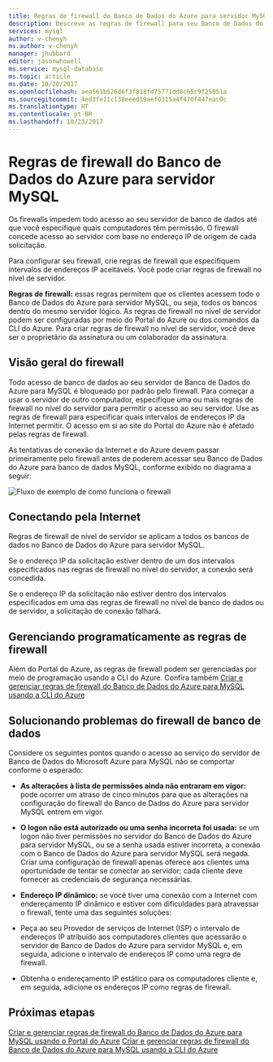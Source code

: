 ```yaml
---
title: Regras de firewall do Banco de Dados do Azure para servidor MySQL | Microsoft Docs
description: Descreve as regras de firewall para seu Banco de Dados do Azure para servidor MySQL.
services: mysql
author: v-chenyh
ms.author: v-chenyh
manager: jhubbard
editor: jasonwhowell
ms.service: mysql-database
ms.topic: article
ms.date: 10/20/2017
ms.openlocfilehash: aea561b526d6f3f818fd75771dd8c65c9f25051a
ms.sourcegitcommit: 4ed3fe11c138eeed19aef0315a4f470f447eac0c
ms.translationtype: HT
ms.contentlocale: pt-BR
ms.lasthandoff: 10/23/2017
---
```

# <a name="azure-database-for-mysql-server-firewall-rules"></a>Regras de firewall do Banco de Dados do Azure para servidor MySQL
Os firewalls impedem todo acesso ao seu servidor de banco de dados até que você especifique quais computadores têm permissão. O firewall concede acesso ao servidor com base no endereço IP de origem de cada solicitação.

Para configurar seu firewall, crie regras de firewall que especifiquem intervalos de endereços IP aceitáveis. Você pode criar regras de firewall no nível de servidor.

**Regras de firewall:** essas regras permitem que os clientes acessem todo o Banco de Dados do Azure para servidor MySQL, ou seja, todos os bancos dentro do mesmo servidor lógico. As regras de firewall no nível de servidor podem ser configuradas por meio do Portal do Azure ou dos comandos da CLI do Azure. Para criar regras de firewall no nível de servidor, você deve ser o proprietário da assinatura ou um colaborador da assinatura.

## <a name="firewall-overview"></a>Visão geral do firewall
Todo acesso de banco de dados ao seu servidor de Banco de Dados do Azure para MySQL é bloqueado por padrão pelo firewall. Para começar a usar o servidor de outro computador, especifique uma ou mais regras de firewall no nível do servidor para permitir o acesso ao seu servidor. Use as regras de firewall para especificar quais intervalos de endereços IP da Internet permitir. O acesso em si ao site do Portal do Azure não é afetado pelas regras de firewall.

As tentativas de conexão da Internet e do Azure devem passar primeiramente pelo firewall antes de poderem acessar seu Banco de Dados do Azure para banco de dados MySQL, conforme exibido no diagrama a seguir:

![Fluxo de exemplo de como funciona o firewall](./media/concepts-firewall-rules/1-firewall-concept.png)

## <a name="connecting-from-the-internet"></a>Conectando pela Internet
Regras de firewall de nível de servidor se aplicam a todos os bancos de dados no Banco de Dados do Azure para servidor MySQL.

Se o endereço IP da solicitação estiver dentro de um dos intervalos especificados nas regras de firewall no nível do servidor, a conexão será concedida.

Se o endereço IP da solicitação não estiver dentro dos intervalos especificados em uma das regras de firewall no nível de banco de dados ou de servidor, a solicitação de conexão falhará.

## <a name="programmatically-managing-firewall-rules"></a>Gerenciando programaticamente as regras de firewall
Além do Portal do Azure, as regras de firewall podem ser gerenciadas por meio de programação usando a CLI do Azure. Confira também [Criar e gerenciar regras de firewall do Banco de Dados do Azure para MySQL usando a CLI do Azure](./howto-manage-firewall-using-cli.md)

## <a name="troubleshooting-the-database-firewall"></a>Solucionando problemas do firewall de banco de dados
Considere os seguintes pontos quando o acesso ao serviço do servidor de Banco de Dados do Microsoft Azure para MySQL não se comportar conforme o esperado:

* **As alterações à lista de permissões ainda não entraram em vigor:** pode ocorrer um atraso de cinco minutos para que as alterações na configuração do firewall do Banco de Dados do Azure para servidor MySQL entrem em vigor.

* **O logon não está autorizado ou uma senha incorreta foi usada:** se um logon não tiver permissões no servidor do Banco de Dados do Azure para servidor MySQL, ou se a senha usada estiver incorreta, a conexão com o Banco de Dados do Azure para servidor MySQL será negada. Criar uma configuração de firewall apenas oferece aos clientes uma oportunidade de tentar se conectar ao servidor; cada cliente deve fornecer as credenciais de segurança necessárias.

* **Endereço IP dinâmico:** se você tiver uma conexão com a Internet com endereçamento IP dinâmico e estiver com dificuldades para atravessar o firewall, tente uma das seguintes soluções:

* Peça ao seu Provedor de serviços de Internet (ISP) o intervalo de endereços IP atribuído aos computadores clientes que acessarão o servidor de Banco de Dados do Azure para servidor MySQL e, em seguida, adicione o intervalo de endereços IP como uma regra de firewall.

* Obtenha o endereçamento IP estático para os computadores cliente e, em seguida, adicione os endereços IP como regras de firewall.

## <a name="next-steps"></a>Próximas etapas

[Criar e gerenciar regras de firewall do Banco de Dados do Azure para MySQL usando o Portal do Azure](./howto-manage-firewall-using-portal.md)
[Criar e gerenciar regras de firewall do Banco de Dados do Azure para MySQL usando a CLI do Azure](./howto-manage-firewall-using-cli.md)
